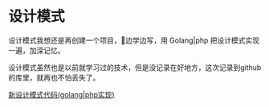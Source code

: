 # 设计模式

设计模式我想还是再创建一个项目，边学边写，用 Golang|php 把设计模式实现一遍，加深记忆。

设计模式虽然也是以前就学习过的技术，但是没记录在好地方，这次记录到github的库里，就再也不怕丢失了。

[新设计模式代码(golang|php实现)]()